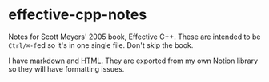 # effective-cpp-notes
Notes for Scott Meyers' 2005 book, Effective C++. These are intended to be `Ctrl/⌘-f`ed so it's in one single file. Don't skip the book.

I have [markdown](https://github.com/nerrons/effective-cpp-notes/blob/master/effective-cpp-notes.md) and [HTML](https://nerrons.com/effective-cpp-notes). They are exported from my own Notion library so they will have formatting issues.
